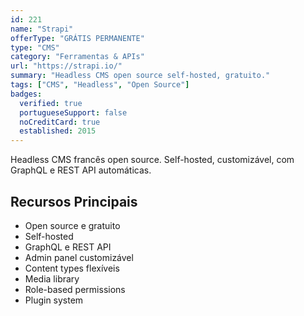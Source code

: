 ```yaml
---
id: 221
name: "Strapi"
offerType: "GRÁTIS PERMANENTE"
type: "CMS"
category: "Ferramentas & APIs"
url: "https://strapi.io/"
summary: "Headless CMS open source self-hosted, gratuito."
tags: ["CMS", "Headless", "Open Source"]
badges:
  verified: true
  portugueseSupport: false
  noCreditCard: true
  established: 2015
---
```


Headless CMS francês open source. Self-hosted, customizável, com GraphQL e REST API automáticas.

## Recursos Principais

- Open source e gratuito
- Self-hosted
- GraphQL e REST API
- Admin panel customizável
- Content types flexíveis
- Media library
- Role-based permissions
- Plugin system
